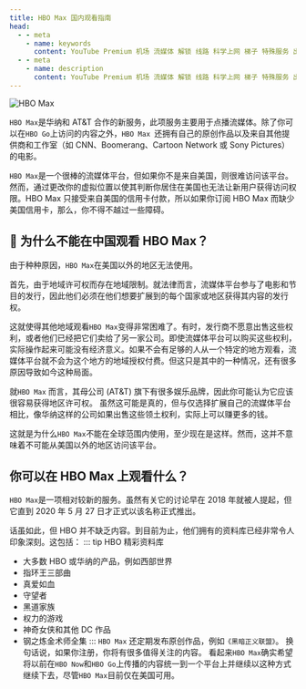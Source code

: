 ```yaml
---
title: HBO Max 国内观看指南
head:
  - - meta
    - name: keywords
      content: YouTube Premium 机场 流媒体 解锁 线路 科学上网 梯子 特殊服务 出国服务 奈飞 Netflix 迪士尼 YouTube 油管 hulu FlyingBird Bridge the Wise HBO Max Spotify 奈飞小铺 蜜糖商店 银河录像局
  - - meta
    - name: description
      content: YouTube Premium 机场 流媒体 解锁 线路 科学上网 梯子 特殊服务 出国服务 奈飞 Netflix 迪士尼 YouTube 油管 hulu FlyingBird Bridge the Wise HBO Max Spotify 奈飞小铺 蜜糖商店 银河录像局
---
```


![HBO Max](https://m.theovan.cn/docs/202406111505373.png)

`HBO Max`是华纳和 AT&T 合作的新服务，此项服务主要用于点播流媒体。除了你可以在`HBO Go`上访问的内容之外，`HBO Max `还拥有自己的原创作品以及来自其他提供商和工作室（如 CNN、Boomerang、Cartoon Network 或 Sony Pictures）的电影。

`HBO Max`是一个很棒的流媒体平台，但如果你不是来自美国，则很难访问该平台。然而，通过更改你的虚拟位置以使其判断你居住在美国也无法让新用户获得访问权限。HBO Max 只接受来自美国的信用卡付款，所以如果你订阅 HBO Max 而缺少美国信用卡，那么，你不得不越过一些障碍。

## 🔎 为什么不能在中国观看 HBO Max？

由于种种原因，`HBO Max`在美国以外的地区无法使用。

首先，由于地域许可权而存在地域限制。就法律而言，流媒体平台参与了电影和节目的发行，因此他们必须在他们想要扩展到的每个国家或地区获得其内容的发行权。

这就使得其他地域观看`HBO Max`变得非常困难了。有时，发行商不愿意出售这些权利，或者他们已经把它们卖给了另一家公司。即使流媒体平台可以购买这些权利，实际操作起来可能没有经济意义。如果不会有足够的人从一个特定的地方观看，流媒体平台就不会为这个地方的地域授权付费。但这只是其中的一种情况，还有很多原因导致如今这种局面。

就`HBO Max` 而言，其母公司 (AT&T) 旗下有很多娱乐品牌，因此你可能认为它应该很容易获得地区许可权。 虽然这可能是真的，但与仅选择扩展自己的流媒体平台相比，像华纳这样的公司如果出售这些领土权利，实际上可以赚更多的钱。

这就是为什么`HBO Max`不能在全球范围内使用，至少现在是这样。然而，这并不意味着不可能从美国以外的地区访问该平台。

## 你可以在 HBO Max 上观看什么？

`HBO Max`是一项相对较新的服务。虽然有关它的讨论早在 2018 年就被人提起，但它直到 2020 年 5 月 27 日才正式以该名称正式推出。

话虽如此，但 HBO 并不缺乏内容。到目前为止，他们拥有的资料库已经非常令人印象深刻。这包括：
::: tip HBO 精彩资料库

- 大多数 HBO 或华纳的产品，例如西部世界
- 指环王三部曲
- 真爱如血
- 守望者
- 黑道家族
- 权力的游戏
- 神奇女侠和其他 DC 作品
- 钢之炼金术师全集
  :::
  `HBO Max` 还定期发布原创作品，例如`《黑暗正义联盟》`。 换句话说，如果你注册，你将有很多值得关注的内容。 看起来`HBO Max`确实希望将以前在`HBO Now`和`HBO Go`上传播的内容统一到一个平台上并继续以这种方式继续下去，尽管`HBO Max`目前仅在美国可用。
